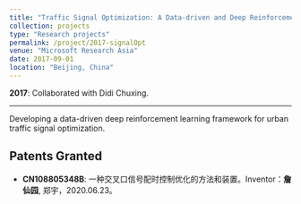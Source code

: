 ```yaml
---
title: "Traffic Signal Optimization: A Data-driven and Deep Reinforcement Learning Approach"
collection: projects
type: "Research projects"
permalink: /project/2017-signalOpt
venue: "Microsoft Research Asia"
date: 2017-09-01
location: "Beijing, China"
---
```

<b>2017</b>: Collaborated with Didi Chuxing.

---

Developing a data-driven deep reinforcement learning framework for urban traffic signal optimization.


Patents Granted
---
* <b>CN108805348B</b>: 	一种交叉口信号配时控制优化的方法和装置。Inventor：<b>詹仙园</b>, 郑宇，2020.06.23。